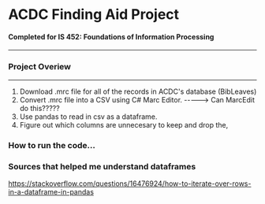 # ACDC Finding Aid Project
#### Completed for IS 452: Foundations of Information Processing
------------------------------

### Project Overiew 
--------------------
1. Download .mrc file for all of the records in ACDC's database (BibLeaves)
2. Convert .mrc file into a CSV using C# Marc Editor.
        -----> Can MarcEdit do this?????
3. Use pandas to read in csv as a dataframe.
4. Figure out which columns are unnecesary to keep and drop the, 


### How to run the code...




### Sources that helped me understand dataframes
https://stackoverflow.com/questions/16476924/how-to-iterate-over-rows-in-a-dataframe-in-pandas 
